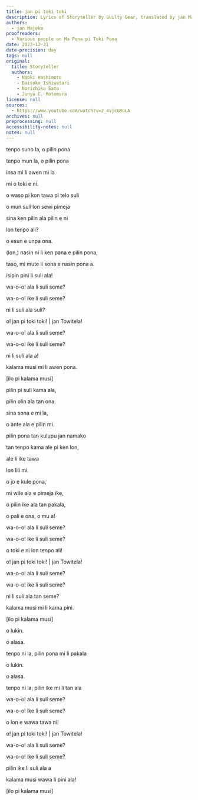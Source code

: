 ```yaml
---
title: jan pi toki toki
description: Lyrics of Storyteller by Guilty Gear, translated by jan Majeka
authors:
  - jan Majeka
proofreaders:
  - Various people on Ma Pona pi Toki Pona
date: 2023-12-31
date-precision: day
tags: null
original:
  title: Storyteller
  authors:
    - Naoki Hashimoto
    - Daisuke Ishiwatari
    - Norichika Sato
    - Junya C. Motomura
license: null
sources:
  - https://www.youtube.com/watch?v=z_4vjcGRGLA
archives: null
preprocessing: null
accessibility-notes: null
notes: null
---
```


tenpo suno la, o pilin pona

tenpo mun la, o pilin pona

insa mi li awen mi la

mi o toki e ni.

o waso pi kon tawa pi telo suli

o mun suli lon sewi pimeja

sina ken pilin ala pilin e ni

lon tenpo ali?

o esun e unpa ona.

(lon,) nasin ni li ken pana e pilin pona,

taso, mi mute li sona e nasin pona a.

isipin pini li suli ala!

wa-o-o! ala li suli seme?

wa-o-o! ike li suli seme?

ni li suli ala suli?

o! jan pi toki toki! | jan Towitela!

wa-o-o! ala li suli seme?

wa-o-o! ike li suli seme?

ni li suli ala a!

kalama musi mi li awen pona.


[ilo pi kalama musi]


pilin pi suli kama ala,

pilin olin ala tan ona.

sina sona e mi la,

o ante ala e pilin mi.

pilin pona tan kulupu jan namako

tan tenpo kama ale pi ken lon,

ale li ike tawa

lon lili mi.

o jo e kule pona,

mi wile ala e pimeja ike,

o pilin ike ala tan pakala,

o pali e ona, o mu a!

wa-o-o! ala li suli seme?

wa-o-o! ike li suli seme?

o toki e ni lon tenpo ali!

o! jan pi toki toki! | jan Towitela!

wa-o-o! ala li suli seme?

wa-o-o! ike li suli seme?

ni li suli ala tan seme?

kalama musi mi li kama pini.


[ilo pi kalama musi]


o lukin.

o alasa.

tenpo ni la, pilin pona mi li pakala

o lukin.

o alasa.

tenpo ni la, pilin ike mi li tan ala

wa-o-o! ala li suli seme?

wa-o-o! ike li suli seme?

o lon e wawa tawa ni!

o! jan pi toki toki! | jan Towitela!

wa-o-o! ala li suli seme?

wa-o-o! ike li suli seme?

pilin ike li suli ala a

kalama musi wawa li pini ala!


[ilo pi kalama musi]

